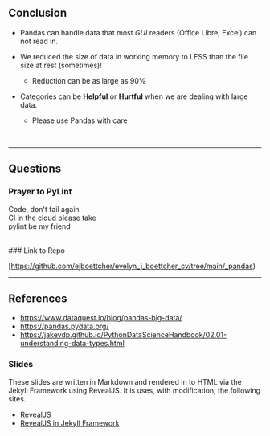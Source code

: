 ## Conclusion

* Pandas can handle data that most *GUI* readers (Office Libre, Excel) can not read in.  
    
* We reduced the size of data in working memory to LESS than the file size at rest (sometimes)!
   * Reduction can be as large as 90%

* Categories can be **Helpful** or **Hurtful** when we are dealing with large data.
   * Please use Pandas with care

<br>

---

## Questions

### Prayer to PyLint

Code, don't fail again <br>
CI in the cloud please take <br>
pylint be my friend

<br>
### Link to Repo

[https://github.com/ejboettcher/evelyn_j_boettcher_cv/tree/main/_pandas)

---

## References

* https://www.dataquest.io/blog/pandas-big-data/
* https://pandas.pydata.org/
* https://jakevdp.github.io/PythonDataScienceHandbook/02.01-understanding-data-types.html


### Slides

These slides are written in Markdown and rendered in to HTML via the Jekyll Framework 
using RevealJS.  It is uses, with modification, the following sites.

* [RevealJS](https://revealjs.com/)
* [RevealJS in Jekyll Framework](https://github.com/dploeger/jekyll-revealjs)